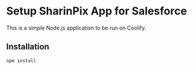 # Setup SharinPix App for Salesforce
This is a simple Node.js application to be run on Coolify.

## Installation

```bash
npm install
```
